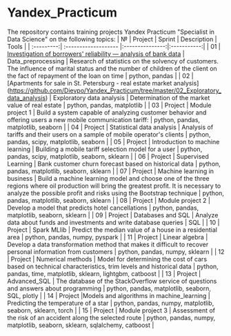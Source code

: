 # Yandex_Practicum

The repository contains training projects Yandex Practicum "Specialist in Data Science" on the following topics:
| №          | Project              | Sprint              | Description     | Tools       |
| :---------:| :------------------- |:---------------:|:-----------:|
| 01         | [Investigation of borrowers' reliability — analysis of bank data](https://github.com/Dievpo/Yandex_Practicum/tree/master/01_Data_preprocessing) | Data_preprocessing   | Research of statistics on the solvency of customers. The influence of marital status and the number of children of the client on the fact of repayment of the loan on time | python, pandas |
| 02         | [Apartments for sale in St. Petersburg - real estate market analysis] (https://github.com/Dievpo/Yandex_Practicum/tree/master/02_Exploratory_data_analysis) | Exploratory data analysis | Determination of the market value of real estate | python, pandas, matplotlib |
| 03         | Project              | Module project 1 | Build a system capable of analyzing customer behavior and offering users a new mobile communication tariff: | python, pandas, matplotlib, seaborn |
| 04         | Project              | Statistical data analysis | Analysis of tariffs and their users on a sample of mobile operator's clients | python, pandas, scipy, matplotlib, seaborn |
| 05         | Project              | Introduction to machine learning | Building a mobile tariff selection model for a user | python, pandas, scipy, matplotlib, seaborn, sklearn |
| 06         | Project              | Supervised Learning | Bank customer churn forecast based on historical data | python, pandas, matplotlib, seaborn, sklearn |
| 07         | Project              | Machine learning in business | Build a machine learning model and choose one of the three regions where oil production will bring the greatest profit. It is necessary to analyze the possible profit and risks using the Bootstrap technique | python, pandas, matplotlib, seaborn, sklearn |
| 08         | Project              | Module project 2 | Develop a model that predicts hotel cancellations | python, pandas, matplotlib, seaborn, sklearn |
| 09         | Project              | Databases and SQL | Analyze data about funds and investments and write database queries | SQL |
| 10         | Project              | Spark MLlib | Predict the median value of a house in a residential area | python, pandas, numpy, pyspark |
| 11         | Project              | Linear algebra | Develop a data transformation method that makes it difficult to recover personal information from customers |  python, pandas, numpy, sklearn |
| 12         | Project              | Numerical methods | Model for determining the cost of cars based on technical characteristics, trim levels and historical data | python, pandas, time, matplotlib, sklearn, lightgbm, catboost |
| 13         | Project              | Advanced_SQL | The database of the StackOverflow service of questions and answers about programming | python, pandas, matplotlib, seaborn, SQL, plotly |
| 14         | Project              |Models and algorithms in machine_learning | Predicting the temperature of a star | python, pandas, numpy, matplotlib, seaborn, sklearn, torch |
| 15         | Project              | Module project 3 | Assessment of the risk of an accident along the selected route  | python, pandas, numpy, matplotlib, seaborn, sklearn, sqlalchemy, catboost |

